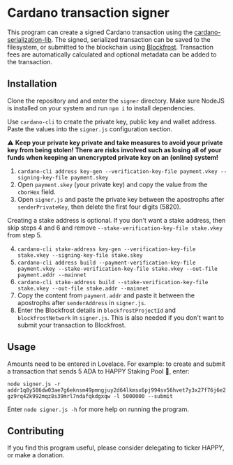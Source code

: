 # Cardano transaction signer

This program can create a signed Cardano transaction using the [cardano-serialization-lib](https://github.com/Emurgo/cardano-serialization-lib). The signed, serialized transaction can be saved to the filesystem, or submitted to the blockchain using [Blockfrost](https://blockfrost.io). Transaction fees are automatically calculated and optional metadata can be added to the transaction.

## Installation

Clone the repository and and enter the `signer` directory. Make sure NodeJS is installed on your system and run `npm i` to install dependencies.

Use `cardano-cli` to create the private key, public key and wallet address. Paste the values into the `signer.js` configuration section.

⚠️ **Keep your private key private and take measures to avoid your private key from being stolen! There are risks involved such as losing all of your funds when keeping an unencrypted private key on an (online) system!**

1. `cardano-cli address key-gen --verification-key-file payment.vkey --signing-key-file payment.skey`
2. Open `payment.skey` (your private key) and copy the value from the `cborHex` field.
3. Open `signer.js` and paste the private key between the apostrophs after `senderPrivateKey`, then delete the first four digits (5820).

Creating a stake address is optional. If you don't want a stake address, then skip steps 4 and 6 and remove `--stake-verification-key-file stake.vkey` from step 5.

4. `cardano-cli stake-address key-gen --verification-key-file stake.vkey --signing-key-file stake.skey`
5. `cardano-cli address build --payment-verification-key-file payment.vkey --stake-verification-key-file stake.vkey --out-file payment.addr --mainnet`
6. `cardano-cli stake-address build --stake-verification-key-file stake.vkey --out-file stake.addr --mainnet`
7. Copy the content from `payment.addr` and paste it between the apostrophs after `senderAddress` in `signer.js`.
8. Enter the Blockfrost details in `blockfrostProjectId` and `blockfrostNetwork` in `signer.js`. This is also needed if you don't want to submit your transaction to Blockfrost.

## Usage

Amounts need to be entered in Lovelace. For example: to create and submit a transaction that sends 5 ADA to HAPPY Staking Pool 🥳, enter:

`node signer.js -r addr1q8y586dw03ae7g6eknsm49pmngjuy2d64lkmsx6pj994sv56hvet7y3x27f76j6e2gz9rq42k992mqz8s39mrl7ndafqkdgxqw -l 5000000 --submit`

Enter `node signer.js -h` for more help on running the program.

## Contributing

If you find this program useful, please consider delegating to ticker HAPPY, or make a donation. 